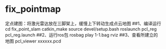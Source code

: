 # fix_pointmap
定点建图：将激光雷达放在三脚架上，缓慢上下转动生成点云地图 
##1、编译运行 
cd fix_point_slam catkin_make source devel/setup.bash roslaunch pcl_reg pcl_reg.launch 
##2、运行ros包 
rosbag play 1-1.bag rviz 
##3、查看所建立的地图 
pcl_viewer xxxxxx.pcd
